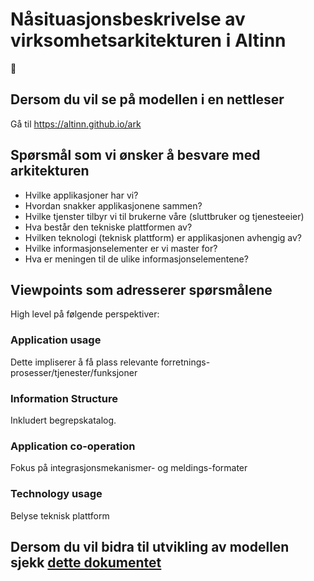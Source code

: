 # Nåsituasjonsbeskrivelse av virksomhetsarkitekturen i Altinn

:construction:

## Dersom du vil se på modellen i en nettleser
Gå til https://altinn.github.io/ark

## Spørsmål som vi ønsker å besvare med arkitekturen
* Hvilke applikasjoner har vi?
* Hvordan snakker applikasjonene sammen?
* Hvilke tjenster tilbyr vi til brukerne våre (sluttbruker og tjenesteeier)
* Hva består den tekniske plattformen av?
* Hvilken teknologi (teknisk plattform) er applikasjonen avhengig av?
* Hvilke informasjonselementer er vi master for?
* Hva er meningen til de ulike informasjonselementene?
## Viewpoints som adresserer spørsmålene
High level på følgende perspektiver:
### Application usage
Dette impliserer å få plass relevante forretnings-prosesser/tjenester/funksjoner
### Information Structure
Inkludert begrepskatalog.
### Application co-operation
Fokus på integrasjonsmekanismer- og meldings-formater
### Technology usage
Belyse teknisk plattform


## Dersom du vil bidra til utvikling av modellen sjekk [dette dokumentet](./CONTRIBUTING.md)
